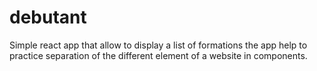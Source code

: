 # debutant
Simple react app that allow to display a list of formations
the app help to practice separation of the different element of a website in components.
